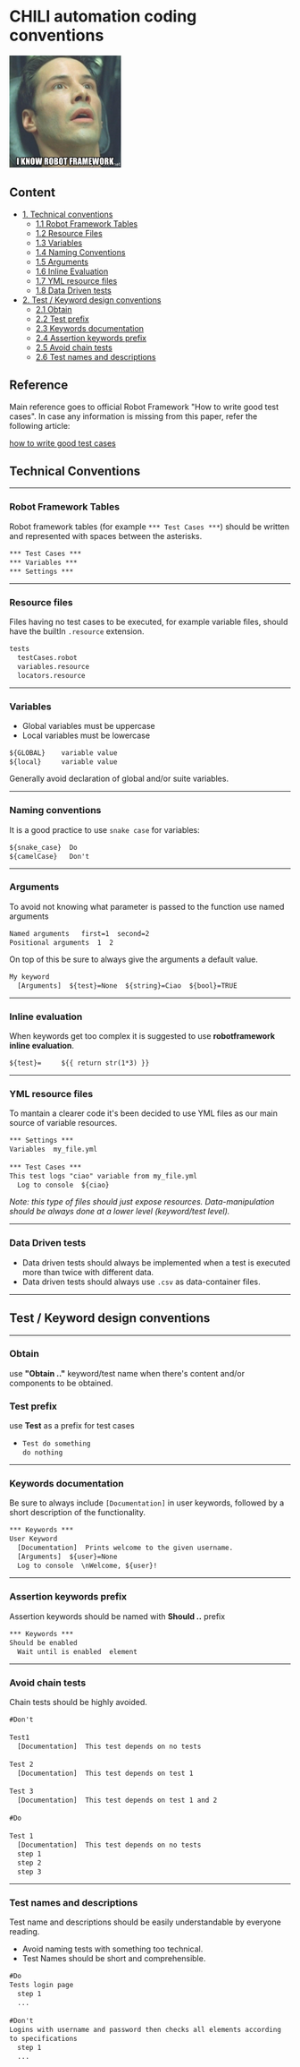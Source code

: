 # CHILI automation coding conventions

<img src="rf_neo.png" alt="drawing" width="200"/>

## Content
* [1. Technical conventions](#technical-conventions)
  - [1.1 Robot Framework Tables](#robot-framework-tables)
  - [1.2 Resource Files](#resource-files)
  - [1.3 Variables](#variables)
  - [1.4 Naming Conventions](#naming-conventions)
  - [1.5 Arguments](#arguments)
  - [1.6 Inline Evaluation](#inline-evaluation)
  - [1.7 YML resource files](#yml-resource-files)
  - [1.8 Data Driven tests](#data-driven-tests)
* [2. Test / Keyword design conventions](#test-/-keyword-design-conventions)
  - [2.1 Obtain](#obtain)
  - [2.2 Test prefix](#test-prefix)
  - [2.3 Keywords documentation](#keywords-documentation)
  - [2.4 Assertion keywords prefix](#assertion-keywords-prefix)
  - [2.5 Avoid chain tests](#avoid-chain-tests)
  - [2.6 Test names and descriptions](#test-names-and-descriptions)

## Reference

Main reference goes to official Robot Framework "How to write good test cases". In case any information is missing from this paper, refer the following article:

[how to write good test cases](https://github.com/robotframework/HowToWriteGoodTestCases/blob/master/HowToWriteGoodTestCases.rst)


## Technical Conventions
---
### Robot Framework Tables

Robot framework tables (for example `*** Test Cases ***`) should be written and represented with spaces between the asterisks.

```robotframework
*** Test Cases ***
*** Variables ***
*** Settings ***
```
---
### Resource files

Files having no test cases to be executed, for example variable files, should have the builtIn `.resource` extension.

```robotframework
tests
  testCases.robot
  variables.resource
  locators.resource
```
---
### Variables

* Global variables must be uppercase
* Local variables must be lowercase

```robotframework
${GLOBAL}    variable value
${local}     variable value
```

Generally avoid declaration of global and/or suite variables.

---

### Naming conventions

It is a good practice to use `snake case` for variables:

```robotframework
${snake_case}  Do
${camelCase}   Don't
```

---

### Arguments

To avoid not knowing what parameter is passed to the function use named arguments
```robotframework
Named arguments   first=1  second=2
Positional arguments  1  2
```

On top of this be sure to always give the arguments a default value.

```robotframework
My keyword
  [Arguments]  ${test}=None  ${string}=Ciao  ${bool}=TRUE
```

---

### Inline evaluation

When keywords get too complex it is suggested to use **robotframework inline evaluation**.

```robotframework
${test}=     ${{ return str(1*3) }}
```

---

### YML resource files

To mantain a clearer code it's been decided to use YML files as our main source of variable resources.

```robotframework
*** Settings ***
Variables  my_file.yml

*** Test Cases ***
This test logs "ciao" variable from my_file.yml
  Log to console  ${ciao}
```

_Note: this type of files should just expose resources. Data-manipulation should be always done at a lower level (keyword/test level)._

---

### Data Driven tests

* Data driven tests should always be implemented when a test is executed more than twice with different data.
* Data driven tests should always use `.csv` as data-container files.

---

## Test / Keyword design conventions

---

### Obtain

use **"Obtain .."** keyword/test name when there's content and/or components to be obtained.

### Test prefix

use **Test** as a prefix for test cases
  - ```robotframework
    Test do something
    do nothing
    ```

---

### Keywords documentation

Be sure to always include `[Documentation]` in user keywords, followed by a short description of the functionality.

```robotframework
*** Keywords ***
User Keyword
  [Documentation]  Prints welcome to the given username.
  [Arguments]  ${user}=None
  Log to console  \nWelcome, ${user}!
```

---

### Assertion keywords prefix

Assertion keywords should be named with **Should ..** prefix

```robotframework
*** Keywords ***
Should be enabled
  Wait until is enabled  element
```

---

### Avoid chain tests

Chain tests should be highly avoided.

```robotframework
#Don't

Test1
  [Documentation]  This test depends on no tests

Test 2
  [Documentation]  This test depends on test 1

Test 3
  [Documentation]  This test depends on test 1 and 2

#Do

Test 1
  [Documentation]  This test depends on no tests
  step 1
  step 2
  step 3
```

---

### Test names and descriptions

Test name and descriptions should be easily understandable by everyone reading.

* Avoid naming tests with something too technical.
* Test Names should be short and comprehensible.

```robotframework
#Do
Tests login page
  step 1
  ...

#Don't
Logins with username and password then checks all elements according to specifications
  step 1
  ...
```

